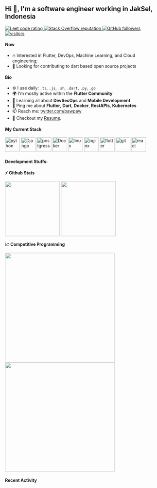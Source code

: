 ## Hi 👋, I'm a software engineer working in JakSel, Indonesia

<p align="left">
  <a href="https://leetcode.com/fauziridwan1709/">
    <img src="https://cp-logo.vercel.app/leetcode/fauziridwan1709" alt="Leet code rating" />
  </a>
  <a href="https://stackoverflow.com/users/11586024/fauziridwan1709">
    <img alt="Stack Overflow reputation" src="https://img.shields.io/stackexchange/stackoverflow/r/11586024?color=orange&label=reputation&logo=stackoverflow">
  </a>
  <a href="https://github.com/fauziridwan1709?tab=followers">
    <img alt="GitHub followers" src="https://img.shields.io/github/followers/fauziridwan1709?color=green&logo=github">
  </a>
  <a href="https://github.com/fauziridwan1709/">
    <img src="https://komarev.com/ghpvc/?username=fauziridwan1709" alt="visitors" />
  </a>

</p>

#### Now

- :fire: Interested in Flutter, DevOps, Machine Learning, and Cloud engineering;
- :calendar: Looking for contributing to dart based open source projects 

#### Bio

- ⚙️ I use daily: `.ts`, `.js`, `.sh`, `.dart`, `.py`, `.go`
- 🌍 I'm mostly active within the **Flutter Community**
- 🌱 Learning all about **DevSecOps** and **Mobile Development**
- 💬 Ping me about **Flutter**, **Dart**, **Docker**, **RestAPIs**, **Kubernetes**
- 📫 Reach me: [twitter.com/pawpaw](https://twitter.com/pawpaw)
- 📝 Checkout my [Resume](files/resume.pdf).

#### My Current Stack

<img height="48" src="img/python-original.svg" alt="python"> <img height="48" src="img/django-plain-wordmark.svg" alt="Django"> <img height="48" src="img/postgresql-original.svg" alt="postgress"> <img height="48" src="img/docker-original.svg" alt="Docker"> <img height="48" src="img/linux-original.svg" alt="linux"> <img height="48" src="img/nginx-original.svg" alt="nginx"> <img height="48" src="img/flutter-original.svg" alt="flutter"> <img height="48" src="img/git-original.svg" alt="git"> <img height="48" src="img/react-original.svg" alt="react">

#### Development Stuffs:

<b>⚡ Github Stats</b>
<p float="left">
<img height="180em" src="https://github-readme-stats.vercel.app/api?username=fauziridwan1709&show_icons=true&hide_border=true&&count_private=true&include_all_commits=true" /> 
<img height="180em" src="https://github-readme-stats.vercel.app/api/top-langs/?username=fauziridwan1709&show_icons=true&hide_border=true&layout=compact&langs_count=8"/>
</p>

<b>&#128200; Competitive Programming</b>
<p float="left">
<img width="360em" src="https://leetcard.jacoblin.cool/fauziridwan1709?theme=light&font=Karma&ext=contest" />
<img width="360em" src="https://github-readme-codewars-stats.herokuapp.com/api/?username=fauziridwan1709&badge&colormode=dark_mode" />
</p>

#### Recent Activity
